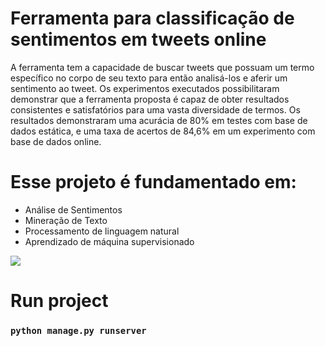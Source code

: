 # Ferramenta para classificação de sentimentos em tweets online 
<p>A ferramenta tem a capacidade de buscar tweets que possuam um termo
específico no corpo de seu texto para então analisá-los e aferir um sentimento ao tweet.
Os experimentos executados possibilitaram demonstrar que a ferramenta proposta é capaz de
obter resultados consistentes e satisfatórios para uma vasta diversidade de termos. Os
resultados demonstraram uma acurácia de 80% em testes com base de dados estática, e uma
taxa de acertos de 84,6% em um experimento com base de dados online.</p>

# Esse projeto é fundamentado em:
<ul>
  <li>Análise de Sentimentos</li> 
  <li>Mineração de Texto</li>  
  <li>Processamento de linguagem natural</li>  
  <li>Aprendizado de máquina supervisionado</li>  
</ul>

<img src="https://64.media.tumblr.com/26c96545db5a31e619816f3b1ba7e489/d191252144cb9f4c-a2/s540x810/eb573090ca39a99bd7afa57032f8a5e1af0e1da6.png" />


# Run project 
### ``python manage.py runserver``
